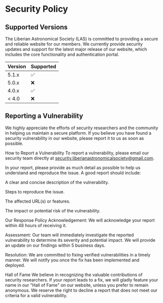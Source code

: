 # Security Policy

## Supported Versions

The Liberian Astronomical Society (LAS) is committed to providing a secure and reliable website for our members. We currently provide security updates and support for the latest major release of our website, which includes the core functionality and authentication portal.

| Version | Supported          |
| ------- | ------------------ |
| 5.1.x   | :white_check_mark: |
| 5.0.x   | :x:                |
| 4.0.x   | :white_check_mark: |
| < 4.0   | :x:                |

## Reporting a Vulnerability

We highly appreciate the efforts of security researchers and the community in helping us maintain a secure platform. If you believe you have found a security vulnerability in our website, please report it to us as soon as possible.

How to Report a Vulnerability
To report a vulnerability, please email our security team directly at security.liberianastronomicalsociety@gmail.com.

In your report, please provide as much detail as possible to help us understand and reproduce the issue. A good report should include:

A clear and concise description of the vulnerability.

Steps to reproduce the issue.

The affected URL(s) or features.

The impact or potential risk of the vulnerability.

Our Response Policy
Acknowledgement: We will acknowledge your report within 48 hours of receiving it.

Assessment: Our team will immediately investigate the reported vulnerability to determine its severity and potential impact. We will provide an update on our findings within 5 business days.

Resolution: We are committed to fixing verified vulnerabilities in a timely manner. We will notify you once the fix has been implemented and deployed.

Hall of Fame
We believe in recognizing the valuable contributions of security researchers. If your report leads to a fix, we will gladly feature your name in our "Hall of Fame" on our website, unless you prefer to remain anonymous. We reserve the right to decline a report that does not meet our criteria for a valid vulnerability.
